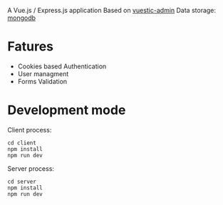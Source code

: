 A Vue.js / Express.js application
Based on [vuestic-admin](http://github.com/epicmaxco/vuestic-admin)
Data storage: [mongodb](http://www.mongodb.com/)

# Fatures

* Cookies based Authentication
* User managment
* Forms Validation



# Development mode

Client process:

```
cd client
npm install
npm run dev
```

Server process:
```
cd server
npm install
npm run dev
```

